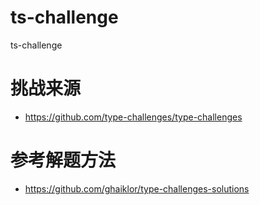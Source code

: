 # ts-challenge

ts-challenge

# 挑战来源

- https://github.com/type-challenges/type-challenges

# 参考解题方法

- https://github.com/ghaiklor/type-challenges-solutions
